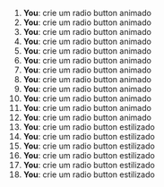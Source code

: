 1. **You**: crie um radio button animado
2. **You**: crie um radio button animado
3. **You**: crie um radio button animado
4. **You**: crie um radio button animado
5. **You**: crie um radio button animado
6. **You**: crie um radio button animado
7. **You**: crie um radio button animado
8. **You**: crie um radio button animado
9. **You**: crie um radio button animado
10. **You**: crie um radio button animado
11. **You**: crie um radio button animado
12. **You**: crie um radio button animado
13. **You**: crie um radio button estilizado
14. **You**: crie um radio button estilizado
15. **You**: crie um radio button estilizado
16. **You**: crie um radio button estilizado
17. **You**: crie um radio button estilizado
18. **You**: crie um radio button estilizado